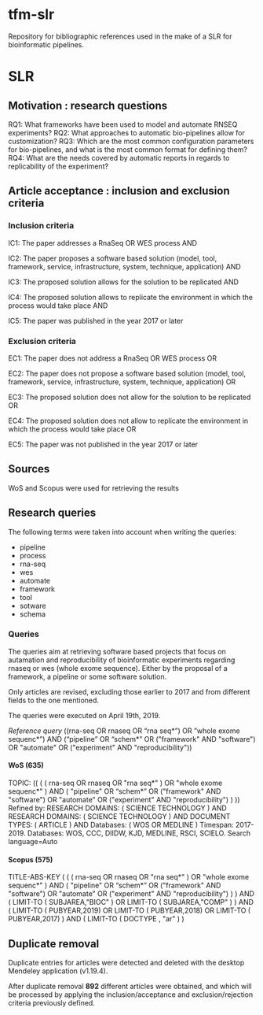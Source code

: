 # tfm-slr
Repository for bibliographic references used in the make of a SLR for bioinformatic pipelines.


# SLR
## Motivation : research questions  
RQ1: What frameworks have been used to model and automate RNSEQ experiments?
RQ2: What approaches to automatic bio-pipelines allow for customization?
RQ3: Which are the most common configuration parameters for bio-pipelines, and what is the 
most common format for defining them?
RQ4: What are the needs covered by automatic reports in regards to replicability of the 
experiment?

## Article acceptance : inclusion and exclusion criteria
### Inclusion criteria
IC1: The paper addresses a RnaSeq OR WES process AND

IC2: The paper proposes a software based solution (model, tool, framework, service, 
infrastructure, system, technique, application) AND

IC3: The proposed solution allows for the solution to be replicated AND

IC4: The proposed solution allows to replicate the environment in which the process would 
take place AND

IC5: The paper was published in the year 2017 or later

### Exclusion criteria
EC1: The paper does not address a RnaSeq OR WES process OR

EC2: The paper does not propose a software based solution (model, tool, framework, service, 
infrastructure, system, technique, application) OR

EC3: The proposed solution does not allow for the solution to be replicated OR

EC4: The proposed solution does not allow to replicate the environment in which the process 
would take place OR

EC5: The paper was not published in the year 2017 or later

## Sources
WoS and Scopus were used for retrieving the results

## Research queries
The following terms were taken into account when writing the queries:

+ pipeline
+ process
+ rna-seq
+ wes
+ automate
+ framework
+ tool
+ sotware
+ schema

### Queries
The queries aim at retrieving software based projects that focus on autamation and reproducibility of bioinformatic experiments regarding rnaseq or wes (whole exome sequence). Either by the proposal of a framework, a pipeline or some software solution.

Only articles are revised, excluding those earlier to 2017 and from different fields to the one mentioned.

The queries were executed on April 19th, 2019.

_Reference query_
((rna-seq OR rnaseq OR “rna seq*”) OR ”whole exome sequenc*”) AND (“pipeline” OR “schem*” OR ("framework" AND "software") OR "automate" OR ("experiment" AND "reproducibility"))

#### WoS (635)
TOPIC: (( ( ( rna-seq OR rnaseq OR "rna seq*" ) OR "whole exome sequenc*" ) AND ( "pipeline" OR “schem*” OR ("framework" AND "software") OR "automate" OR ("experiment" AND "reproducibility") ) ))
Refined by: RESEARCH DOMAINS: ( SCIENCE TECHNOLOGY ) AND RESEARCH DOMAINS: ( SCIENCE TECHNOLOGY ) AND DOCUMENT TYPES: ( ARTICLE ) AND Databases: ( WOS OR MEDLINE )
Timespan: 2017-2019. Databases:  WOS, CCC, DIIDW, KJD, MEDLINE, RSCI, SCIELO.
Search language=Auto  

#### Scopus (575)
TITLE-ABS-KEY ( ( ( rna-seq OR rnaseq OR "rna seq*" ) OR "whole exome sequenc*" ) 
AND ( "pipeline" OR “schem*”
    OR ("framework" AND "software") 
OR "automate" 
OR ("experiment" AND "reproducibility") ) ) 
AND ( LIMIT-TO ( SUBJAREA,"BIOC" ) 
OR LIMIT-TO ( SUBJAREA,"COMP" ) ) 
AND ( LIMIT-TO ( PUBYEAR,2019) 
OR LIMIT-TO ( PUBYEAR,2018) 
OR LIMIT-TO ( PUBYEAR,2017) )
AND  ( LIMIT-TO ( DOCTYPE ,  "ar" ) ) 

## Duplicate removal
Duplicate entries for articles were detected and deleted with the desktop Mendeley application (v1.19.4).

After duplicate removal __892__ different articles were obtained, and which will be processed by applying the inclusion/acceptance and 
exclusion/rejection criteria previously defined. 
